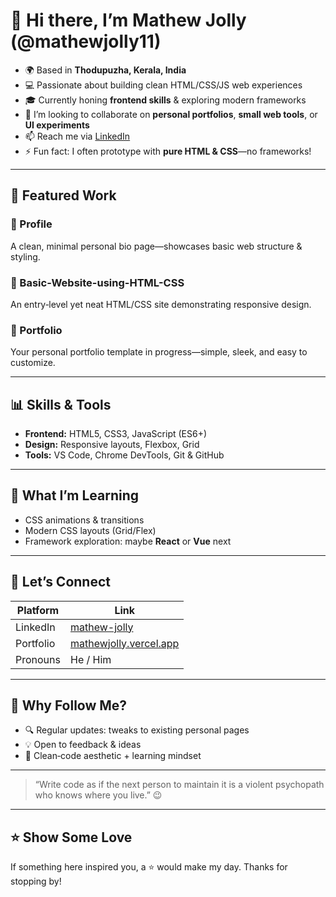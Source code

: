 # 👋 Hi there, I’m Mathew Jolly (@mathewjolly11)

- 🌍 Based in **Thodupuzha, Kerala, India**
- 💻 Passionate about building clean HTML/CSS/JS web experiences
- 🎓 Currently honing **frontend skills** & exploring modern frameworks
- 🤝 I’m looking to collaborate on **personal portfolios**, **small web tools**, or **UI experiments**
- 📫 Reach me via [LinkedIn](https://www.linkedin.com/in/mathew-jolly-34b558288/)
- ⚡ Fun fact: I often prototype with **pure HTML & CSS**—no frameworks!

---

## 🚀 Featured Work

### **📂 Profile**  
A clean, minimal personal bio page—showcases basic web structure & styling.

### **📂 Basic-Website-using-HTML-CSS**  
An entry‑level yet neat HTML/CSS site demonstrating responsive design.

### **📂 Portfolio**  
Your personal portfolio template in progress—simple, sleek, and easy to customize.

---

## 📊 Skills & Tools

- **Frontend:** HTML5, CSS3, JavaScript (ES6+)
- **Design:** Responsive layouts, Flexbox, Grid
- **Tools:** VS Code, Chrome DevTools, Git & GitHub

---

## 🎯 What I’m Learning

- CSS animations & transitions
- Modern CSS layouts (Grid/Flex)
- Framework exploration: maybe **React** or **Vue** next

---

## 🤝 Let’s Connect

| Platform   | Link |
|------------|------|
| LinkedIn   | [mathew-jolly](https://www.linkedin.com/in/mathew-jolly-34b558288/) |
| Portfolio  | [mathewjolly.vercel.app](https://mathewjolly.vercel.app) |
| Pronouns   | He / Him |

---

## 🌟 Why Follow Me?

- 🔍 Regular updates: tweaks to existing personal pages
- 💡 Open to feedback & ideas
- 🎨 Clean‑code aesthetic + learning mindset

---

> “Write code as if the next person to maintain it is a violent psychopath who knows where you live.” 😉

---

## ⭐ Show Some Love

If something here inspired you, a ⭐️ would make my day. Thanks for stopping by!

